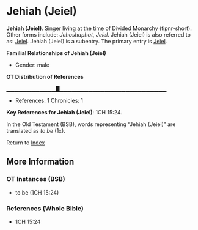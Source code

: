 # Jehiah (Jeiel)
**Jehiah (Jeiel)**. 
Singer living at the time of Divided Monarchy (tipnr-short). 
Other forms include: 
*Jehoshaphat*, *Jeiel*. 
Jehiah (Jeiel) is also referred to as: 
[Jeiel](Jeiel.4.md). 
Jehiah (Jeiel) is a subentry. The primary entry is 
[Jeiel](Jeiel.4.md). 




**Familial Relationships of Jehiah (Jeiel)**


* Gender: male


**OT Distribution of References**

▁▁▁▁▁▁▁▁▁▁▁▁█▁▁▁▁▁▁▁▁▁▁▁▁▁▁▁▁▁▁▁▁▁▁▁▁▁▁
* References: 1 Chronicles: 1



**Key References for Jehiah (Jeiel)**: 
1CH 15:24. 


In the Old Testament (BSB), words representing “Jehiah (Jeiel)” are translated as 
*to be* (1x). 




Return to [Index](00-Index.md)

## More Information

### OT Instances (BSB)

* to be (1CH 15:24)



### References (Whole Bible)

* 1CH 15:24



